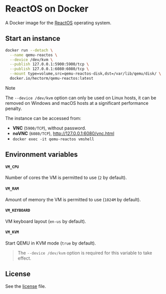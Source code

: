 # ReactOS on Docker

A Docker image for the [ReactOS](https://www.reactos.org) operating system.

## Start an instance
```sh
docker run --detach \
  --name qemu-reactos \
  --device /dev/kvm \
  --publish 127.0.0.1:5900:5900/tcp \
  --publish 127.0.0.1:6080:6080/tcp \
  --mount type=volume,src=qemu-reactos-disk,dst=/var/lib/qemu/disk/ \
  docker.io/hectorm/qemu-reactos:latest
```

> [!NOTE]
> The `--device /dev/kvm` option can only be used on Linux hosts, it can be removed on Windows and macOS hosts at a significant performance penalty.

The instance can be accessed from:
 * **VNC** (`5900/TCP`), without password.
 * **noVNC** (`6080/TCP`), http://127.0.0.1:6080/vnc.html
 * `docker exec -it qemu-reactos vmshell`

## Environment variables
#### `VM_CPU`
Number of cores the VM is permitted to use (`2` by default).

#### `VM_RAM`
Amount of memory the VM is permitted to use (`1024M` by default).

#### `VM_KEYBOARD`
VM keyboard layout (`en-us` by default).

#### `VM_KVM`
Start QEMU in KVM mode (`true` by default).
> The `--device /dev/kvm` option is required for this variable to take effect.

## License
See the [license](LICENSE.md) file.
